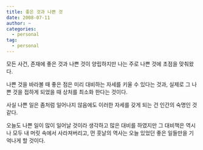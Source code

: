 ```yaml
---
title: 좋은 것과 나쁜 것
date: 2008-07-11
author: ~
categories:
  - personal
tag:
  - personal
---
```




모든 사건, 존재에 좋은 것과 나쁜 것이 양립하지만
나는 주로 나쁜 것에 초점을 맞춰왔다.

나쁜 것을 바라볼 때 좋은 점은 미리 대비하는 자세를 키울 수 있다는 것과,
실제로 그 나쁜 것을 접하게 되었을 때 상처를 최소화 한다는 것이다.

사실 나쁜 일은 좀처럼 일어나지 않음에도 이러한 자세를 갖게 되는 건
인간의 숙명인 것 같다.

오늘도 나쁜 일이 많이 일어날 것이라 생각하고 많은 대비를 하였지만
그 대비책은 역시나 모두 내 머릿 속에서 사라져버리고,
먼 훗날의 역사는 오늘 있었던 좋은 일들만을 기억나게 할 것이다.



 






